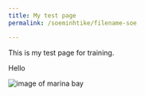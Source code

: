 ```yaml
---
title: My test page
permalink: /soeminhtike/filename-soe

---
```


This is my test page for training.

Hello

![image of marina bay](/images/hero-banner.png
)

